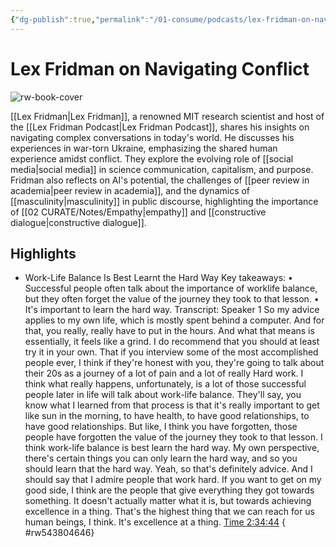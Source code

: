 ```yaml
---
{"dg-publish":true,"permalink":"/01-consume/podcasts/lex-fridman-on-navigating-conflict/","title":"Lex Fridman on Navigating Conflict"}
---
```


# Lex Fridman on Navigating Conflict

![rw-book-cover](https://images.weserv.nl/?url=https%3A%2F%2Fmegaphone.imgix.net%2Fpodcasts%2F042e6144-725e-11ec-a75d-c38f702aecad%2Fimage%2FHuberman-Lab-Podcast-Thumbnail-3000x3000.png%3Fixlib%3Drails-4.2.0%26max-w%3D3000%26max-h%3D3000%26fit%3Dcrop%26auto%3Dformat%2Ccompress&w=300&h=300)

[[Lex Fridman\|Lex Fridman]], a renowned MIT research scientist and host of the [[Lex Fridman Podcast\|Lex Fridman Podcast]], shares his insights on navigating complex conversations in today's world. He discusses his experiences in war-torn Ukraine, emphasizing the shared human experience amidst conflict. They explore the evolving role of [[social media\|social media]] in science communication, capitalism, and purpose. Fridman also reflects on AI's potential, the challenges of [[peer review in academia\|peer review in academia]], and the dynamics of [[masculinity\|masculinity]] in public discourse, highlighting the importance of [[02 CURATE/Notes/Empathy\|empathy]] and [[constructive dialogue\|constructive dialogue]].

## Highlights
- Work-Life Balance Is Best Learnt the Hard Way
  Key takeaways:
  • Successful people often talk about the importance of worklife balance, but they often forget the value of the journey they took to that lesson.
  • It's important to learn the hard way.
  Transcript:
  Speaker 1
  So my advice applies to my own life, which is mostly spent behind a computer. And for that, you really, really have to put in the hours. And what that means is essentially, it feels like a grind. I do recommend that you should at least try it in your own. That if you interview some of the most accomplished people ever, I think if they're honest with you, they're going to talk about their 20s as a journey of a lot of pain and a lot of really Hard work. I think what really happens, unfortunately, is a lot of those successful people later in life will talk about work-life balance. They'll say, you know what I learned from that process is that it's really important to get like sun in the morning, to have health, to have good relationships, to have good relationships. But like, I think you have forgotten, those people have forgotten the value of the journey they took to that lesson. I think work-life balance is best learn the hard way. My own perspective, there's certain things you can only learn the hard way, and so you should learn that the hard way. Yeah, so that's definitely advice. And I should say that I admire people that work hard. If you want to get on my good side, I think are the people that give everything they got towards something. It doesn't actually matter what it is, but towards achieving excellence in a thing. That's the highest thing that we can reach for us human beings, I think. It's excellence at a thing. [Time 2:34:44](https://readwise.io/open/543804646)
{ #rw543804646}


